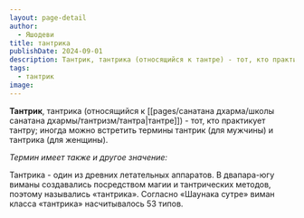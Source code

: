 ```yaml
---
layout: page-detail
author:
  - Яшодеви
title: тантрика
publishDate: 2024-09-01
description: Тантрик, тантрика (относящийся к тантре) - тот, кто практикует тантру; иногда можно встретить термины тантрик (для мужчины) и тантрика (для женщины).
tags:
  - тантрик
image:
---
```

**Тантрик**, тантрика (относящийся к [[pages/санатана дхарма/школы санатана дхармы/тантризм/тантра|тантре]]) - тот, кто практикует тантру; иногда можно встретить термины тантрик (для мужчины) и тантрика (для женщины).

*Термин имеет также и другое значение:*

Тантрика - один из древних летательных аппаратов. В двапара-югу виманы создавались посредством магии и тантрических методов, поэтому назывались «тантрика». Согласно «Шаунака сутре» виман класса «тантрика» насчитывалось 53 типов.

